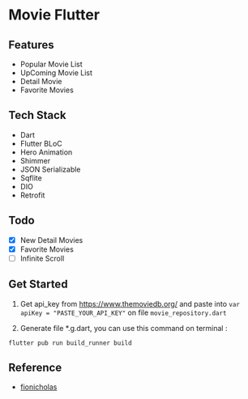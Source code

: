 # Movie Flutter

## Features
- Popular Movie List
- UpComing Movie List
- Detail Movie
- Favorite Movies

## Tech Stack
- Dart
- Flutter BLoC
- Hero Animation
- Shimmer
- JSON Serializable
- Sqflite
- DIO
- Retrofit

## Todo
* [x] New Detail Movies
* [x] Favorite Movies
* [ ] Infinite Scroll

## Get Started
1. Get api_key from https://www.themoviedb.org/ and paste into `var apiKey = "PASTE_YOUR_API_KEY"` on file `movie_repository.dart`

2. Generate file *.g.dart, you can use this command on terminal :

```
flutter pub run build_runner build
```

## Reference 
* [fionicholas](https://github.com/fionicholas/Movie-Flutter)

